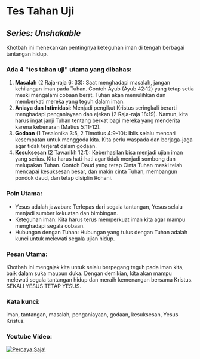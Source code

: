 # **Tes Tahan Uji**

## **_Series: Unshakable_**

Khotbah ini menekankan pentingnya keteguhan iman di tengah berbagai tantangan hidup.

### **Ada 4 "tes tahan uji" utama yang dibahas:**
1. **Masalah** (2 Raja-raja 6: 33): Saat menghadapi masalah, jangan kehilangan iman pada Tuhan. Contoh Ayub (Ayub 42:12) yang tetap setia meski mengalami cobaan berat. Tuhan akan memulihkan dan memberkati mereka yang teguh dalam iman.
2. **Aniaya dan Intimidasi**: Menjadi pengikut Kristus seringkali berarti menghadapi penganiayaan dan ejekan (2 Raja-raja 18:19). Namun, kita harus ingat janji Tuhan tentang berkat bagi mereka yang menderita karena kebenaran (Matius 5:11-12).
3. **Godaan** (1 Tesalonika 3:5, 2 Timotius 4:9-10): Iblis selalu mencari kesempatan untuk menggoda kita. Kita perlu waspada dan berjaga-jaga agar tidak terjerat dalam godaan.
4. **Kesuksesan** (2 Tawarikh 12:1): Keberhasilan bisa menjadi ujian iman yang serius. Kita harus hati-hati agar tidak menjadi sombong dan melupakan Tuhan. Contoh Daud yang tetap Cinta Tuhan meski telah mencapai kesuksesan besar, dan makin cinta Tuhan, membangun pondok daud, dan tetap disiplin Rohani.

### **Poin Utama:**
- Yesus adalah jawaban: Terlepas dari segala tantangan, Yesus selalu menjadi sumber kekuatan dan bimbingan.
- Keteguhan iman: Kita harus terus memperkuat iman kita agar mampu menghadapi segala cobaan.
- Hubungan dengan Tuhan: Hubungan yang tulus dengan Tuhan adalah kunci untuk melewati segala ujian hidup.

### **Pesan Utama:**
Khotbah ini mengajak kita untuk selalu berpegang teguh pada iman kita, baik dalam suka maupun duka. Dengan demikian, kita akan mampu melewati segala tantangan hidup dan meraih kemenangan bersama Kristus. SEKALI YESUS TETAP YESUS. 

### **Kata kunci:**
iman, tantangan, masalah, penganiayaan, godaan, kesuksesan, Yesus Kristus.

### **Youtube Video:**
[![Percaya Saja!](https://img.youtube.com/vi/dv4K4nMYvhM/0.jpg)](https://www.youtube.com/watch?v=dv4K4nMYvhM)
